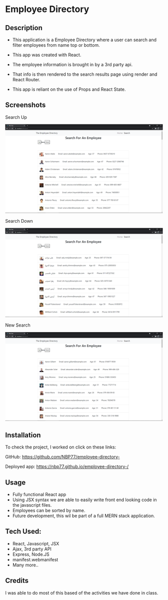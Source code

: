 # Employee Directory 

## Description

- This application is a Employee Directory where a user can search and filter employees from name top or bottom. 
 
- This app was created with React.

- The employee information is brought in by a 3rd party api.

- That info is then rendered to the search results page using render and React Router. 

- This app is reliant on the use of Props and React State. 

## Screenshots

Search Up

![Search Up](./public/imgs/Search-up.png)

Search Down

![Search Down](./public/imgs/Search-down.png)


New Search

![New Search](./public/imgs/New-search.png)


## Installation

To check the project, I worked on click on these links: 

GitHub: https://github.com/NBP77/employee-directory-

Deployed app: https://nbp77.github.io/employee-directory-/ 

## Usage

- Fully functional React app 
- Using JSX syntax we are able to easily write front end looking code in the javascript files.
- Employees can be sorted by name.
- Future development, this wil be part of a full MERN stack application.


## Tech Used: 

- React, Javascript, JSX
- Ajax, 3rd party API
- Express, Node.JS
- manifest.webmanifest
- Many more..

## Credits

I was able to do most of this based of the activities we have done in class.